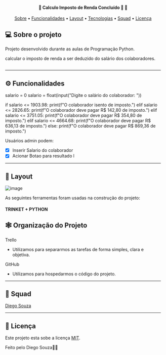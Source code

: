 <h4 align="center"> 
	🚧  Calculo Imposto de Renda Concluído 🚀 🚧
</h4>

<p align="center">
 <a href="#-sobre-o-projeto">Sobre</a> •
 <a href="#-funcionalidades">Funcionalidades</a> •
 <a href="#-layout">Layout</a> • 
 <a href="#-tecnologias">Tecnologias</a> •  
 <a href="#-squad">Squad</a> • 
 <a href="#user-content--licença">Licença</a>
</p>

## 💻 Sobre o projeto

Projeto desenvolvido durante as aulas de Programação Python. 

 calcular o imposto de renda a ser deduzido do salário dos colaboradores.

##


---

## ⚙️ Funcionalidades

salario = 0
salario = float(input("Digite o salário do colaborador: "))

if salario <= 1903.98:
    print(f"O colaborador isento de imposto.")
elif salario <= 2826.65:
    print(f"O colaborador deve pagar R$ 142,80 de imposto.")
elif salario <= 3751.05:
    print(f"O colaborador deve pagar R$ 354,80 de imposto.")
elif salario <= 4664.68:
    print(f"O colaborador deve pagar R$ 636,13 de imposto.")
else:
    print(f"O colaborador deve pagar R$ 869,36 de imposto.")

Usuários admin podem: 
- [x] Inserir Salario do colaborador 
- [x] Acionar Botao para resultado
l
---

## 🎨 Layout

![image](https://user-images.githubusercontent.com/115498938/197187724-8fa6d6a1-62a7-49b0-bd9e-9a070f04c35c.png)

As seguintes ferramentas foram usadas na construção do projeto:

#### TRINKET + PYTHON



## 🕸 Organização do Projeto

Trello
  - Utilizamos para separarmos as tarefas de forma simples, clara e objetiva.



GitHub
  - Utilizamos para hospedarmos o código do projeto.
  
---

## 🦸 Squad

<a href="https://www.linkedin.com/in/diego-souza-6b97a2114/">
Diego Souza</a>
 <br />

 
---

## 📝 Licença

Este projeto esta sobe a licença [MIT](./LICENSE).

Feito pelo Diego Souza👋🏽
